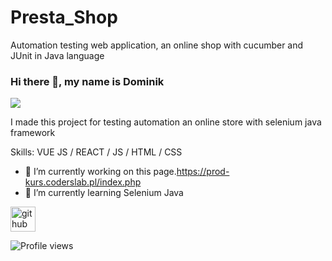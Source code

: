 # Presta_Shop
Automation testing web application, an online shop with cucumber and JUnit in Java language
### Hi there 👋, my name is Dominik
![](https://user-images.githubusercontent.com/66419930/92467054-e7a00a80-f1c8-11ea-9233-c6572ce26995.png)

I made this project for testing automation an online store with selenium java framework

Skills: VUE JS / REACT / JS / HTML / CSS

- 🔭 I’m currently working on this page.https://prod-kurs.coderslab.pl/index.php 
- 🌱 I’m currently learning Selenium Java 


[<img src='https://cdn.jsdelivr.net/npm/simple-icons@3.0.1/icons/github.svg' alt='github' height='40'>](https://github.com/z0ggy)  

![Profile views](https://gpvc.arturio.dev/z0ggy)  

